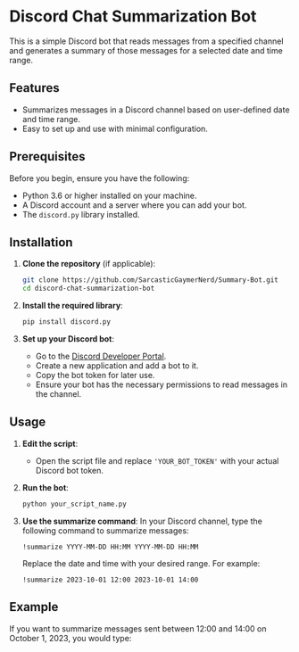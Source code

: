 # Discord Chat Summarization Bot

This is a simple Discord bot that reads messages from a specified channel and generates a summary of those messages for a selected date and time range.

## Features

- Summarizes messages in a Discord channel based on user-defined date and time range.
- Easy to set up and use with minimal configuration.

## Prerequisites

Before you begin, ensure you have the following:

- Python 3.6 or higher installed on your machine.
- A Discord account and a server where you can add your bot.
- The `discord.py` library installed.

## Installation

1. **Clone the repository** (if applicable):
   ```bash
   git clone https://github.com/SarcasticGaymerNerd/Summary-Bot.git
   cd discord-chat-summarization-bot
   ```

2. **Install the required library**:
   ```bash
   pip install discord.py
   ```

3. **Set up your Discord bot**:
   - Go to the [Discord Developer Portal](https://discord.com/developers/applications).
   - Create a new application and add a bot to it.
   - Copy the bot token for later use.
   - Ensure your bot has the necessary permissions to read messages in the channel.

## Usage

1. **Edit the script**:
   - Open the script file and replace `'YOUR_BOT_TOKEN'` with your actual Discord bot token.

2. **Run the bot**:
   ```bash
   python your_script_name.py
   ```

3. **Use the summarize command**:
   In your Discord channel, type the following command to summarize messages:
   ```
   !summarize YYYY-MM-DD HH:MM YYYY-MM-DD HH:MM
   ```
   Replace the date and time with your desired range. For example:
   ```
   !summarize 2023-10-01 12:00 2023-10-01 14:00
   ```

## Example

If you want to summarize messages sent between 12:00 and 14:00 on October 1, 2023, you would type:
